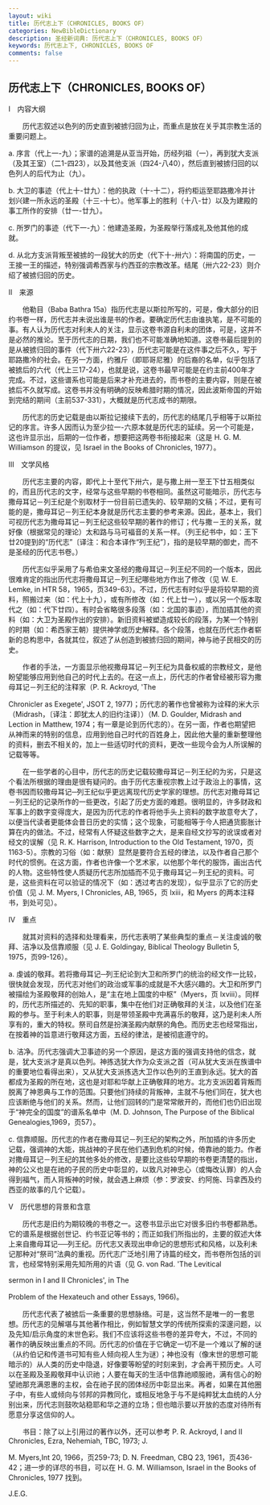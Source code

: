 ```yaml
---
layout: wiki
title: 历代志上下（CHRONICLES, BOOKS OF）
categories: NewBibleDictionary
description: 圣经新词典: 历代志上下（CHRONICLES, BOOKS OF）
keywords: 历代志上下, CHRONICLES, BOOKS OF
comments: false
---
```


## 历代志上下（CHRONICLES, BOOKS OF）

Ⅰ　内容大纲

　　历代志叙述以色列的历史直到被掳归回为止，而重点是放在关乎其宗教生活的重要问题上。

a. 序言（代上一-九）；家谱的追溯是从亚当开始，历经列祖（一），再到犹大支派（及其王室）（二1-四23），以及其他支派（四24-八40），然后直到被掳归回的以色列人的后代为止（九）。

b. 大卫的事迹（代上十-廿九）：他的执政（十-十二），将约柜运至耶路撒冷并计划兴建一所永远的圣殿（十三-十七）。他军事上的胜利（十八-廿）以及为建殿的事工所作的安排（廿一-廿九）。

c. 所罗门的事迹（代下一-九）：他建造圣殿，为圣殿举行落成礼及他其他的成就。

d. 从北方支派背叛至被掳的一段犹大的历史（代下十-卅六）：将南国的历史，一王接一王的描述，特别强调希西家与约西亚的宗教改革。结尾（卅六22-23）则介绍了被掳归回的历史。

Ⅱ　来源

　　他勒目（Baba Bathra 15a）指历代志是以斯拉所写的，可是，像大部分的旧约书卷一样，历代志并未说出谁是书的作者。要确定历代志由谁执笔，是不可能的事。有人认为历代志对利未人的关注，显示这卷书源自利未的团体，可是，这并不是必然的推论。至于历代志的日期，我们也不可能准确地知道。这卷书最后提到的是从被掳归回的事件（代下卅六22-23），历代志可能是在这件事之后不久，写于耶路撒冷的社会。在另一方面，约雅斤（即耶哥尼雅）的后裔的名单，似乎包括了被掳后的六代（代上三17-24），也就是说，这卷书最早可能是在约主前400年才完成。不过，这些谱系也可能是后来才补充进去的，而书卷的主要内容，则是在被掳后不久就写成。这卷书并没有明确的反映希腊时期的情况，因此波斯帝国的开始到完结的期间（主前537-331），大概就是历代志成书的期限。

　　历代志的历史记载是由以斯拉记接续下去的，历代志的结尾几乎相等于以斯拉记的序言。许多人因而认为至少拉一-六原本就是历代志的延续。另一个可能是，这也许显示出，后期的一位作者，想要把这两卷书衔接起来（这是 H. G. M. Williamson 的提议，见 Israel in the Books of Chronicles, 1977）。

Ⅲ　文学风格

　　历代志主要的内容，即代上十至代下卅六，是与撒上卅一至王下廿五相类似的，而且历代志的文字，经常与这些早期的书卷相同。虽然这可能暗示，历代志与撒母耳记－列王纪是个别取材于一份目前已遗失的、较早期的文稿；不过，更有可能的是，撒母耳记－列王纪本身就是历代志主要的参考来源。因此，基本上，我们可视历代志为撒母耳记－列王纪这些较早期的著作的修订；代与撒－王的关系，就好像（根据常见的理论）太和路与马可褔音的关系一样。（列王纪书中，如：王下廿20提到的“历代志”〔译注：和合本译作“列王纪”〕，指的是较早期的御史，而不是圣经的历代志书卷。）

　　历代志似乎采用了与希伯来文圣经的撒母耳记－列王纪不同的一个版本，因此很难肯定的指出历代志将撒母耳记－列王纪哪些地方作出了修改（见 W. E. Lemke, in HTR 58，1965，页349-63）。不过，历代志有时似乎是将较早期的资料，照搬过来（如：代上十九），或有所修改（如：代上廿一），或以另一个版本取代之（如：代下廿四）。有时会省略很多段落（如：北国的事迹），而加插其他的资料（如：大卫为圣殿作出的安排）。新旧资料被塑造成较长的段落，为某一个特别的时期（如：希西家王朝）提供神学或历史解释。各个段落，也就在历代志作者崭新的总构思中，各就其位，叙述了从创造到被掳归回的期间，神与祂子民相交的历史。

　　作者的手法，一方面显示他视撒母耳记－列王纪为具备权威的宗教经文，是他盼望能够应用到他自己的时代上去的。在这一点上，历代志的作者曾经被形容为撒母耳记－列王纪的注释家（P. R. Ackroyd, 'The

Chronicler as Exegete', JSOT 2, 1977)；历代志的著作也曾被称为诠释的米大示（Midrash，〔译注：即犹太人的旧约注译〕）（M. D. Goulder, Midrash and Lection in Matthew, 1974；有一章是论到历代志的）。在另一面，作者也期望把从神而来的特别的信息，应用到他自己时代的百姓身上，因此他大量的重新整理他的资料，删去不相关的，加上一些适切时代的资料，更改一些现今会为人所误解的记载等等。

　　在一些学者的心目中，历代志的历史记载较撒母耳记－列王纪的为劣，只是这个看法所根据的理由是很有疑问的。由于历代志重视宗教上过于政治上的事情，这卷书因而较撒母耳记─列王纪似乎更远离现代历史学家的理想。历代志对撒母耳记－列王纪的记录所作的一些更改，引起了历史方面的难题。很明显的，许多财政和军事上的数字变得庞大，是因为历代志的作者将他手头上资料的数字故意夸大了，以便当代读者更能体会昔日历史的实情；这个现象，可能相等于今人把通货膨胀计算在内的做法。不过，经常有人怀疑这些数字之大，是来自经文抄写的讹误或者对经文的误解（见 R. K. Harrison, Introduction to the Old Testament, 1970，页1163-5）。宗教的习俗（如：献祭）显然是要符合五经的律法，以及作者自己那个时代的惯例。在这方面，作者也许像一个艺术家，以他那个年代的服饰，画出古代的人物。这些特性使人质疑历代志所加插而不见于撒母耳记－列王纪的资料。可是，这些资料在可以验证的情况下（如：透过考古的发现），似乎显示了它的历史价值（见 J. M. Myers, I Chronicles, AB, 1965，页 lxiii，和 Myers 的两本注释书，到处可见）。

Ⅳ　重点

　　就其对资料的选择和处理看来，历代志表明了某些典型的重点－关注虔诚的敬拜、洁净以及信靠顺服（见 J. E. Goldingay, Biblical Theology Bulletin 5, 1975，页99-126）。

a. 虔诚的敬拜。若将撒母耳记─列王纪论到大卫和所罗门的统治的经文作一比较，很快就会发现，历代志对他们的政治或军事的成就是不大感兴趣的。大卫和所罗门被描绘为圣殿敬拜的创始人，是“主在地上国度的中枢”（Myers，页 lxviii）。同样的，历代志所描述的、先知的职事，集中在他们对正确敬拜的关注，以及他们在圣殿的参与。至于利未人的职事，则是带领圣殿中充满喜乐的敬拜，这乃是利未人所享有的，重大的特权。祭司自然是扮演圣殿内献祭的角色。而历史志也经常指出，在按着神的旨意进行敬拜这方面，五经的律法，是被彻底遵守的。

b. 洁净。历代志强调大卫事迹的另一个原因，是这方面的强调支持他的信念，就是，犹大支派才是真以色列。神拣选犹大作为众支派之首（可从犹大支派在族谱中的重要地位看得出来），又从犹大支派拣选大卫作以色列的王直到永远。犹大的首都成为圣殿的所在地，这也是对耶和华献上正确敬拜的地方。北方支派因着背叛而脱离了神恩典与工作的范围。只要他们持续的背叛神，主就不与他们同在，犹大也应该断绝与他们的关系。然而，让他们回转的门是常常敞开的，而他们也仍旧出现于“神完全的国度”的谱系名单中（M. D. Johnson, The Purpose of the Biblical Genealogies,1969，页57）。

c. 信靠顺服。历代志的作者在撒母耳记－列王纪的架构之外，所加插的许多历史记载，强调神的大能，挑战神的子民在他们遇到危机的时候，倚靠祂的能力。作者对撒母耳记－列王纪的其他多处的修改，是要比这些较早期的书卷更清楚的指出，神的公义也是在祂的子民的历史中彰显的，以致凡对神忠心（或悔改认罪）的人会得到福气，而人背叛神的时候，就会遇上麻烦（参：罗波安、约阿施、玛拿西及约西亚的故事的几个记载）。

Ⅴ　历代思想的背景和含意

　　历代志是旧约为期较晚的书卷之一。这卷书显示出它对很多旧约书卷都熟悉。它的谱系是根据创世记、约书亚记等书的；而正如我们所指出的，主要的叙述大体上来自撒母耳记──列王纪。历代志又表现出申命记的思想形式和风格，以及利未记那种对“祭司”法典的重视。历代志广泛地引用了诗篇的经文，而书卷所包括的训言，也经常特别采用先知所用的片语（见 G. von Rad. 'The Levitical

sermon in I and II Chronicles', in The

Problem of the Hexateuch and other Essays, 1966)。

　　历代志代表了被掳后一条重要的思想脉络。可是，这当然不是唯一的一套思想。历代志的见解堪与其他著作相比，例如智慧文学的传统所探索的深邃问题，以及先知/启示角度的末世色彩。我们不应该将这些书卷的差异夸大，不过，不同的著作的确反映出重点的不同。历代志的价值在于它确定一切不是一个难以了解的谜（从约伯记和传道书可知有些人倾向视人生为谜）；神也没有（像末世的思想可能暗示的）从人类的历史中隐退，好像要等盼望的时刻来到，才会再干预历史。人可以在圣殿及圣殿敬拜中认识祂；人要在每天的生活中信靠祂顺服祂，满有信心的盼望祂那充满恩惠的主权，会在祂子民的团体经历中彰显出来。再者，如果在其他圈子中，有些人或倾向与邻邦的异教同化，或相反地急于与不是纯粹犹太血统的人分别出来，历代志则鼓吹站稳耶和华之道的立场；但也暗示要以开放的态度对待所有愿意分享这信仰的人。

　　书目：除了以上引用过的著作以外，还可以参考 P. R. Ackroyd, I and II Chronicles, Ezra, Nehemiah, TBC, 1973; J.

M. Myers,Int 20, 1966，页259-73; D. N. Freedman, CBQ 23, 1961，页436-42；进一步的详尽的书目，可以在 H. G. M. Williamson, Israel in the Books of Chronicles, 1977 找到。

J.E.G.






